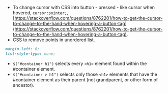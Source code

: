 * To change cursor with CSS into button - pressed - like cursor when hovered, `cursor:pointer;`, [https://stackoverflow.com/questions/8762201/how-to-get-the-cursor-to-change-to-the-hand-when-hovering-a-button-tag](https://stackoverflow.com/questions/8762201/how-to-get-the-cursor-to-change-to-the-hand-when-hovering-a-button-tag).
* CSS to remove points in unordered list.

```markdown
margin-left: 0;
list-style-type: none;
```

* `$("#container h1")` selects every `<h1>` element found within the #container element.
* `$("#container > h1")` selects only those `<h1>` elements that have the #container element as their parent (not grandparent, or other form of ancestor).